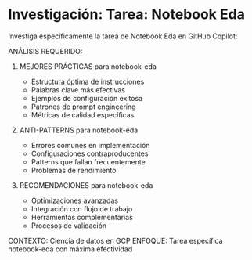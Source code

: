 # Investigación: Tarea: Notebook Eda


Investiga específicamente la tarea de Notebook Eda en GitHub Copilot:

ANÁLISIS REQUERIDO:
1. MEJORES PRÁCTICAS para notebook-eda
   - Estructura óptima de instrucciones
   - Palabras clave más efectivas
   - Ejemplos de configuración exitosa
   - Patrones de prompt engineering
   - Métricas de calidad específicas

2. ANTI-PATTERNS para notebook-eda
   - Errores comunes en implementación
   - Configuraciones contraproducentes
   - Patterns que fallan frecuentemente
   - Problemas de rendimiento

3. RECOMENDACIONES para notebook-eda
   - Optimizaciones avanzadas
   - Integración con flujo de trabajo
   - Herramientas complementarias
   - Procesos de validación

CONTEXTO: Ciencia de datos en GCP
ENFOQUE: Tarea específica notebook-eda con máxima efectividad
            